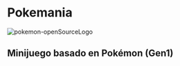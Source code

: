 # Pokemania

![pokemon-openSourceLogo](https://cdn.textstudio.com/output/sample/normal/0/8/7/6/pokemon-logo-570-16780.png)

## Minijuego basado en Pokémon (Gen1)
